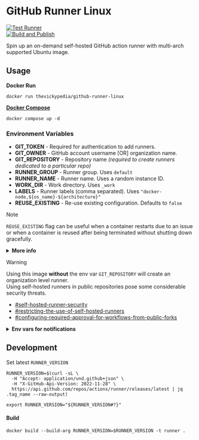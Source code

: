 # GitHub Runner Linux

[![Test Runner][badges-test]][links-test]
<br>
[![Build and Publish][badges-build]][links-build]

Spin up an on-demand self-hosted GitHub action runner with multi-arch supported Ubuntu image.

## Usage

**Docker Run**

```shell
docker run thevickypedia/github-runner-linux
```

**[Docker Compose][docker-compose]**

```shell
docker compose up -d
```

### Environment Variables

- **GIT_TOKEN** - Required for authentication to add runners.
- **GIT_OWNER** - GitHub account username [OR] organization name.
- **GIT_REPOSITORY** - Repository name _(required to create runners dedicated to a particular repo)_
- **RUNNER_GROUP** - Runner group. Uses `default`
- **RUNNER_NAME** - Runner name. Uses a random instance ID.
- **WORK_DIR** - Work directory. Uses `_work`
- **LABELS** - Runner labels (comma separated). Uses `"docker-node,${os_name}-${architecture}"`
- **REUSE_EXISTING** - Re-use existing configuration. Defaults to `false`

> [!NOTE]
> 
> `REUSE_EXISTING` flag can be useful when a container restarts due to an issue or
> when a container is reused after being terminated without shutting down gracefully.
> <details>
> <summary><strong>More info</strong></summary>
>
> Following files/directories are created (commonly across `macOS`, `Linux` and `Windows` runners)
> only when the runner has been configured 
> - `_work`
> - `_diag`
> - `.runner`
> - `.credentials`
> - `.credentials_rsaparams`
>
> So, a simple check on one or more of these files' presence should confirm if the runner has been configured already
>
> **Note:** Warnings like the ones below are common, and GitHub typically reconnects the runner automatically.
> ```text
> A session for this runner already exists.
> ```
> ```
> Runner connect error: The actions runner i-058175xh7908r2u46 already has an active session.. Retrying until reconnected.
> ```
> </details>

> [!WARNING]
> 
> Using this image **without** the env var `GIT_REPOSITORY` will create an organization level runner.<br>
> Using self-hosted runners in public repositories pose some considerable security threats.
> - [#self-hosted-runner-security]
> - [#restricting-the-use-of-self-hosted-runners]
> - [#configuring-required-approval-for-workflows-from-public-forks]

<details>
<summary><strong>Env vars for notifications</strong></summary>

> This project supports [ntfy] and [telegram bot] for startup/shutdown notifications.

**NTFY**

Choose ntfy setup instructions with [basic][ntfy-setup-basic] **OR** [authentication][ntfy-setup-auth] abilities

- **NTFY_URL** - Ntfy endpoint for notifications.
- **NTFY_TOPIC** - Topic to which the notifications have to be sent.
- **NTFY_USERNAME** - Ntfy username for authentication _(if topic is protected)_
- **NTFY_PASSWORD** - Ntfy password for authentication _(if topic is protected)_

**Telegram**

Steps for telegram bot configuration

1. Use [BotFather] to create a telegram bot token
2. Send a test message to the Telegram bot you created
3. Use the URL https://api.telegram.org/bot{token}/getUpdates to get the Chat ID
   - You can also use Thread ID to send notifications to a particular thread within a group

```shell
export TELEGRAM_BOT_TOKEN="your-bot-token"
export CHAT_ID=$(curl -s "https://api.telegram.org/bot${TELEGRAM_BOT_TOKEN}/getUpdates" | jq -r '.result[0].message.chat.id')
```

- **TELEGRAM_BOT_TOKEN** - Telegram Bot token
- **TELEGRAM_CHAT_ID** - Chat ID to which the notifications have to be sent.
- **THREAD_ID** - Optional thread ID to send notifications to a specific thread.

> **Note:** To send notifications to threads, the bot should be added to a group with [Topics][telegram-topics] enabled.<br>
> Send a message to the bot in a group thread
> ```shell
> export THREAD_ID=$(curl -s "https://api.telegram.org/bot${TELEGRAM_BOT_TOKEN}/getUpdates" | jq -r '.result[0]|.update_id')
> ```

</details>

## Development

Set latest `RUNNER_VERSION`

```shell
RUNNER_VERSION=$(curl -sL \
  -H "Accept: application/vnd.github+json" \
  -H "X-GitHub-Api-Version: 2022-11-28" \
  https://api.github.com/repos/actions/runner/releases/latest | jq .tag_name --raw-output)

export RUNNER_VERSION="${RUNNER_VERSION#?}"
```

#### Build

```shell
docker build --build-arg RUNNER_VERSION=$RUNNER_VERSION -t runner .
```

[badges-test]: https://github.com/thevickypedia/github-runner-linux/actions/workflows/test.yml/badge.svg
[links-test]: https://github.com/thevickypedia/github-runner-linux/actions/workflows/test.yml
[badges-build]: https://github.com/thevickypedia/github-runner-linux/actions/workflows/main.yml/badge.svg
[links-build]: https://github.com/thevickypedia/github-runner-linux/actions/workflows/main.yml
[docker-compose]: https://github.com/thevickypedia/github-runner-linux/blob/main/docker-compose.yml
[ntfy]: https://ntfy.sh/
[telegram bot]: https://core.telegram.org/bots/api
[ntfy-setup-basic]: https://docs.ntfy.sh/install/
[ntfy-setup-auth]: https://community.home-assistant.io/t/setting-up-private-and-secure-ntfy-messaging-for-ha-notifications/632952
[BotFather]: https://t.me/botfather
[telegram-topics]: https://telegram.org/blog/topics-in-groups-collectible-usernames
[telegram-threads]: https://core.telegram.org/api/threads

[#restricting-the-use-of-self-hosted-runners]: https://docs.github.com/en/actions/hosting-your-own-runners/managing-self-hosted-runners/about-self-hosted-runners#restricting-the-use-of-self-hosted-runners
[#self-hosted-runner-security]: https://docs.github.com/en/actions/hosting-your-own-runners/managing-self-hosted-runners/about-self-hosted-runners#self-hosted-runner-security
[#configuring-required-approval-for-workflows-from-public-forks]: https://docs.github.com/en/organizations/managing-organization-settings/disabling-or-limiting-github-actions-for-your-organization#configuring-required-approval-for-workflows-from-public-forks
